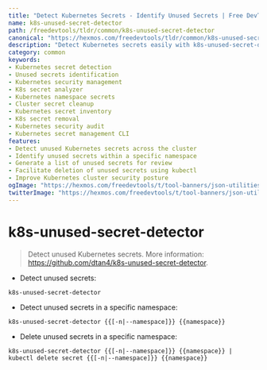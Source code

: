 ```yaml
---
title: "Detect Kubernetes Secrets - Identify Unused Secrets | Free DevTools"
name: k8s-unused-secret-detector
path: /freedevtools/tldr/common/k8s-unused-secret-detector
canonical: "https://hexmos.com/freedevtools/tldr/common/k8s-unused-secret-detector/"
description: "Detect Kubernetes secrets easily with k8s-unused-secret-detector. Identify and manage unused secrets, enhancing cluster security. Free online tool, no registration required."
category: common
keywords:
- Kubernetes secret detection
- Unused secrets identification
- Kubernetes security management
- K8s secret analyzer
- Kubernetes namespace secrets
- Cluster secret cleanup
- Kubernetes secret inventory
- K8s secret removal
- Kubernetes security audit
- Kubernetes secret management CLI
features:
- Detect unused Kubernetes secrets across the cluster
- Identify unused secrets within a specific namespace
- Generate a list of unused secrets for review
- Facilitate deletion of unused secrets using kubectl
- Improve Kubernetes cluster security posture
ogImage: "https://hexmos.com/freedevtools/t/tool-banners/json-utilities-banner.png"
twitterImage: "https://hexmos.com/freedevtools/t/tool-banners/json-utilities-banner.png"
---
```


# k8s-unused-secret-detector

> Detect unused Kubernetes secrets.
> More information: <https://github.com/dtan4/k8s-unused-secret-detector>.

- Detect unused secrets:

`k8s-unused-secret-detector`

- Detect unused secrets in a specific namespace:

`k8s-unused-secret-detector {{[-n|--namespace]}} {{namespace}}`

- Delete unused secrets in a specific namespace:

`k8s-unused-secret-detector {{[-n|--namespace]}} {{namespace}} | kubectl delete secret {{[-n|--namespace]}} {{namespace}}`
